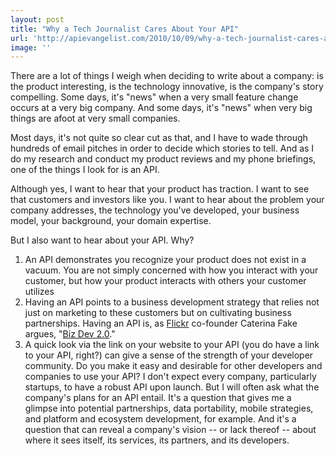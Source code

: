 ```yaml
---
layout: post
title: "Why a Tech Journalist Cares About Your API"
url: 'http://apievangelist.com/2010/10/09/why-a-tech-journalist-cares-about-your-api/'
image: ''
---
```


There are a lot of things I weigh when deciding to write about a company: is the product interesting, is the technology innovative, is the company's story compelling. Some days, it's "news" when a very small feature change occurs at a very big company. And some days, it's "news" when very big things are afoot at very small companies.

Most days, it's not quite so clear cut as that, and I have to wade through hundreds of email pitches in order to decide which stories to tell. And as I do my research and conduct my product reviews and my phone briefings, one of the things I look for is an API.

Although yes, I want to hear that your product has traction. I want to see that customers and investors like you. I want to hear about the problem your company addresses, the technology you've developed, your business model, your background, your domain expertise.

But I also want to hear about your API. Why?

  1. An API demonstrates you recognize your product does not exist in a vacuum. You are not simply concerned with how you interact with your customer, but how your product interacts with others your customer utilizes
  2. Having an API points to a business development strategy that relies not just on marketing to these customers but on cultivating business partnerships. Having an API is, as [Flickr][1] co-founder Caterina Fake argues, "[Biz Dev 2.0][2]."
  3. A quick look via the link on your website to your API (you do have a link to your API, right?) can give a sense of the strength of your developer community. Do you make it easy and desirable for other developers and companies to use your API?
I don't expect every company, particularly startups, to have a robust API upon launch. But I will often ask what the company's plans for an API entail. It's a question that gives me a glimpse into potential partnerships, data portability, mobile strategies, and platform and ecosystem development, for example. And it's a question that can reveal a company's vision -- or lack thereof -- about where it sees itself, its services, its partners, and its developers.

   [1]: http://www.flickr.com
   [2]: http://blog.apievangelist.com/2010/10/07/biz-dev-2-0/
